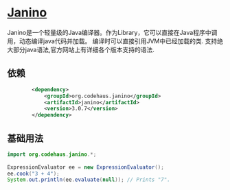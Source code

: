 # [Janino](https://janino-compiler.github.io/janino/)
Janino是一个轻量级的Java编译器。作为Library，它可以直接在Java程序中调用，动态编译java代码并加载。
编译时可以直接引用JVM中已经加载的类.
支持绝大部分java语法,官方网站上有详细各个版本支持的语法.


## 依赖
```xml
        <dependency>
            <groupId>org.codehaus.janino</groupId>
            <artifactId>janino</artifactId>
            <version>3.0.7</version>
        </dependency>
```

## 基础用法
```java
import org.codehaus.janino.*;
 
ExpressionEvaluator ee = new ExpressionEvaluator();
ee.cook("3 + 4");
System.out.println(ee.evaluate(null)); // Prints "7".
```

